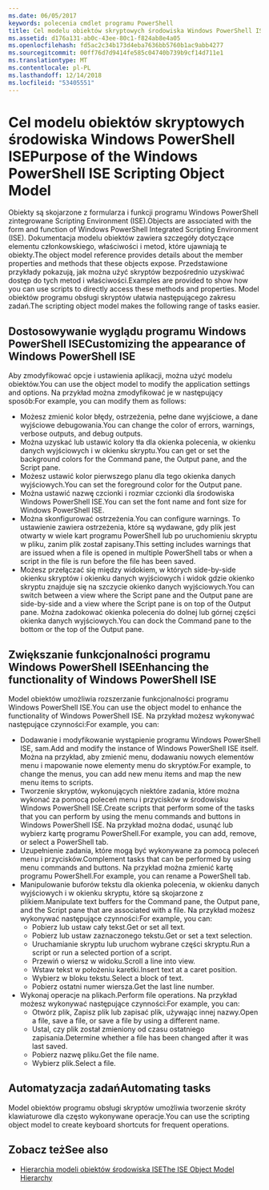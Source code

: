```yaml
---
ms.date: 06/05/2017
keywords: polecenia cmdlet programu PowerShell
title: Cel modelu obiektów skryptowych środowiska Windows PowerShell ISE
ms.assetid: d176a131-ab0c-43ee-80c1-f824ab8e4a05
ms.openlocfilehash: fd5ac2c34b173d4eba7636bb5760b1ac9abb4277
ms.sourcegitcommit: 00ff76d7d9414fe585c04740b739b9cf14d711e1
ms.translationtype: MT
ms.contentlocale: pl-PL
ms.lasthandoff: 12/14/2018
ms.locfileid: "53405551"
---
```

# <a name="purpose-of-the-windows-powershell-ise-scripting-object-model"></a><span data-ttu-id="d7099-103">Cel modelu obiektów skryptowych środowiska Windows PowerShell ISE</span><span class="sxs-lookup"><span data-stu-id="d7099-103">Purpose of the Windows PowerShell ISE Scripting Object Model</span></span>

<span data-ttu-id="d7099-104">Obiekty są skojarzone z formularza i funkcji programu Windows PowerShell zintegrowane Scripting Environment (ISE).</span><span class="sxs-lookup"><span data-stu-id="d7099-104">Objects are associated with the form and function of Windows PowerShell Integrated Scripting Environment (ISE).</span></span> <span data-ttu-id="d7099-105">Dokumentacja modelu obiektów zawiera szczegóły dotyczące elementu członkowskiego, właściwości i metod, które ujawniają te obiekty.</span><span class="sxs-lookup"><span data-stu-id="d7099-105">The object model reference provides details about the member properties and methods that these objects expose.</span></span> <span data-ttu-id="d7099-106">Przedstawione przykłady pokazują, jak można użyć skryptów bezpośrednio uzyskiwać dostęp do tych metod i właściwości.</span><span class="sxs-lookup"><span data-stu-id="d7099-106">Examples are provided to show how you can use scripts to directly access these methods and properties.</span></span> <span data-ttu-id="d7099-107">Model obiektów programu obsługi skryptów ułatwia następującego zakresu zadań.</span><span class="sxs-lookup"><span data-stu-id="d7099-107">The scripting object model makes the following range of tasks easier.</span></span>

## <a name="customizing-the-appearance-of-windows-powershell-ise"></a><span data-ttu-id="d7099-108">Dostosowywanie wyglądu programu Windows PowerShell ISE</span><span class="sxs-lookup"><span data-stu-id="d7099-108">Customizing the appearance of Windows PowerShell ISE</span></span>

<span data-ttu-id="d7099-109">Aby zmodyfikować opcje i ustawienia aplikacji, można użyć modelu obiektów.</span><span class="sxs-lookup"><span data-stu-id="d7099-109">You can use the object model to modify the application settings and options.</span></span> <span data-ttu-id="d7099-110">Na przykład można zmodyfikować je w następujący sposób:</span><span class="sxs-lookup"><span data-stu-id="d7099-110">For example, you can modify them as follows:</span></span>

- <span data-ttu-id="d7099-111">Możesz zmienić kolor błędy, ostrzeżenia, pełne dane wyjściowe, a dane wyjściowe debugowania.</span><span class="sxs-lookup"><span data-stu-id="d7099-111">You can change the color of errors, warnings, verbose outputs, and debug outputs.</span></span>
- <span data-ttu-id="d7099-112">Można uzyskać lub ustawić kolory tła dla okienka polecenia, w okienku danych wyjściowych i w okienku skryptu.</span><span class="sxs-lookup"><span data-stu-id="d7099-112">You can get or set the background colors for the Command pane, the Output pane, and the Script pane.</span></span>
- <span data-ttu-id="d7099-113">Możesz ustawić kolor pierwszego planu dla tego okienka danych wyjściowych.</span><span class="sxs-lookup"><span data-stu-id="d7099-113">You can set the foreground color for the Output pane.</span></span>
- <span data-ttu-id="d7099-114">Można ustawić nazwę czcionki i rozmiar czcionki dla środowiska Windows PowerShell ISE.</span><span class="sxs-lookup"><span data-stu-id="d7099-114">You can set the font name and font size for Windows PowerShell ISE.</span></span>
- <span data-ttu-id="d7099-115">Można skonfigurować ostrzeżenia.</span><span class="sxs-lookup"><span data-stu-id="d7099-115">You can configure warnings.</span></span> <span data-ttu-id="d7099-116">To ustawienie zawiera ostrzeżenia, które są wydawane, gdy plik jest otwarty w wiele kart programu PowerShell lub po uruchomieniu skryptu w pliku, zanim plik został zapisany.</span><span class="sxs-lookup"><span data-stu-id="d7099-116">This setting includes warnings that are issued when a file is opened in multiple PowerShell tabs or when a script in the file is run before the file has been saved.</span></span>
- <span data-ttu-id="d7099-117">Możesz przełączać się między widokiem, w których side-by-side okienku skryptów i okienku danych wyjściowych i widok gdzie okienko skryptu znajduje się na szczycie okienko danych wyjściowych.</span><span class="sxs-lookup"><span data-stu-id="d7099-117">You can switch between a view where the Script pane and the Output pane are side-by-side and a view where the Script pane is on top of the Output pane.</span></span> <span data-ttu-id="d7099-118">Można zadokować okienka polecenia do dolnej lub górnej części okienka danych wyjściowych.</span><span class="sxs-lookup"><span data-stu-id="d7099-118">You can dock the Command pane to the bottom or the top of the Output pane.</span></span>

## <a name="enhancing-the-functionality-of-windows-powershell-ise"></a><span data-ttu-id="d7099-119">Zwiększanie funkcjonalności programu Windows PowerShell ISE</span><span class="sxs-lookup"><span data-stu-id="d7099-119">Enhancing the functionality of Windows PowerShell ISE</span></span>

<span data-ttu-id="d7099-120">Model obiektów umożliwia rozszerzanie funkcjonalności programu Windows PowerShell ISE.</span><span class="sxs-lookup"><span data-stu-id="d7099-120">You can use the object model to enhance the functionality of Windows PowerShell ISE.</span></span> <span data-ttu-id="d7099-121">Na przykład możesz wykonywać następujące czynności:</span><span class="sxs-lookup"><span data-stu-id="d7099-121">For example, you can:</span></span>

- <span data-ttu-id="d7099-122">Dodawanie i modyfikowanie wystąpienie programu Windows PowerShell ISE, sam.</span><span class="sxs-lookup"><span data-stu-id="d7099-122">Add and modify the instance of Windows PowerShell ISE itself.</span></span> <span data-ttu-id="d7099-123">Można na przykład, aby zmienić menu, dodawaniu nowych elementów menu i mapowanie nowe elementy menu do skryptów.</span><span class="sxs-lookup"><span data-stu-id="d7099-123">For example, to change the menus, you can add new menu items and map the new menu items to scripts.</span></span>
- <span data-ttu-id="d7099-124">Tworzenie skryptów, wykonujących niektóre zadania, które można wykonać za pomocą poleceń menu i przycisków w środowisku Windows PowerShell ISE.</span><span class="sxs-lookup"><span data-stu-id="d7099-124">Create scripts that perform some of the tasks that you can perform by using the menu commands and buttons in Windows PowerShell ISE.</span></span> <span data-ttu-id="d7099-125">Na przykład można dodać, usunąć lub wybierz kartę programu PowerShell.</span><span class="sxs-lookup"><span data-stu-id="d7099-125">For example, you can add, remove, or select a PowerShell tab.</span></span>
- <span data-ttu-id="d7099-126">Uzupełnienie zadania, które mogą być wykonywane za pomocą poleceń menu i przycisków.</span><span class="sxs-lookup"><span data-stu-id="d7099-126">Complement tasks that can be performed by using menu commands and buttons.</span></span> <span data-ttu-id="d7099-127">Na przykład można zmienić kartę programu PowerShell.</span><span class="sxs-lookup"><span data-stu-id="d7099-127">For example, you can rename a PowerShell tab.</span></span>
- <span data-ttu-id="d7099-128">Manipulowanie buforów tekstu dla okienka polecenia, w okienku danych wyjściowych i w okienku skryptu, które są skojarzone z plikiem.</span><span class="sxs-lookup"><span data-stu-id="d7099-128">Manipulate text buffers for the Command pane, the Output pane, and the Script pane that are associated with a file.</span></span> <span data-ttu-id="d7099-129">Na przykład możesz wykonywać następujące czynności:</span><span class="sxs-lookup"><span data-stu-id="d7099-129">For example, you can:</span></span>
  - <span data-ttu-id="d7099-130">Pobierz lub ustaw cały tekst.</span><span class="sxs-lookup"><span data-stu-id="d7099-130">Get or set all text.</span></span>
  - <span data-ttu-id="d7099-131">Pobierz lub ustaw zaznaczonego tekstu.</span><span class="sxs-lookup"><span data-stu-id="d7099-131">Get or set a text selection.</span></span>
  - <span data-ttu-id="d7099-132">Uruchamianie skryptu lub uruchom wybrane części skryptu.</span><span class="sxs-lookup"><span data-stu-id="d7099-132">Run a script or run a selected portion of a script.</span></span>
  - <span data-ttu-id="d7099-133">Przewiń o wiersz w widoku.</span><span class="sxs-lookup"><span data-stu-id="d7099-133">Scroll a line into view.</span></span>
  - <span data-ttu-id="d7099-134">Wstaw tekst w położeniu karetki.</span><span class="sxs-lookup"><span data-stu-id="d7099-134">Insert text at a caret position.</span></span>
  - <span data-ttu-id="d7099-135">Wybierz w bloku tekstu.</span><span class="sxs-lookup"><span data-stu-id="d7099-135">Select a block of text.</span></span>
  - <span data-ttu-id="d7099-136">Pobierz ostatni numer wiersza.</span><span class="sxs-lookup"><span data-stu-id="d7099-136">Get the last line number.</span></span>
- <span data-ttu-id="d7099-137">Wykonaj operacje na plikach.</span><span class="sxs-lookup"><span data-stu-id="d7099-137">Perform file operations.</span></span> <span data-ttu-id="d7099-138">Na przykład możesz wykonywać następujące czynności:</span><span class="sxs-lookup"><span data-stu-id="d7099-138">For example, you can:</span></span>
  - <span data-ttu-id="d7099-139">Otwórz plik, Zapisz plik lub zapisać plik, używając innej nazwy.</span><span class="sxs-lookup"><span data-stu-id="d7099-139">Open a file, save a file, or save a file by using a different name.</span></span>
  - <span data-ttu-id="d7099-140">Ustal, czy plik został zmieniony od czasu ostatniego zapisania.</span><span class="sxs-lookup"><span data-stu-id="d7099-140">Determine whether a file has been changed after it was last saved.</span></span>
  - <span data-ttu-id="d7099-141">Pobierz nazwę pliku.</span><span class="sxs-lookup"><span data-stu-id="d7099-141">Get the file name.</span></span>
  - <span data-ttu-id="d7099-142">Wybierz plik.</span><span class="sxs-lookup"><span data-stu-id="d7099-142">Select a file.</span></span>

## <a name="automating-tasks"></a><span data-ttu-id="d7099-143">Automatyzacja zadań</span><span class="sxs-lookup"><span data-stu-id="d7099-143">Automating tasks</span></span>

<span data-ttu-id="d7099-144">Model obiektów programu obsługi skryptów umożliwia tworzenie skróty klawiaturowe dla często wykonywane operacje.</span><span class="sxs-lookup"><span data-stu-id="d7099-144">You can use the scripting object model to create keyboard shortcuts for frequent operations.</span></span>

## <a name="see-also"></a><span data-ttu-id="d7099-145">Zobacz też</span><span class="sxs-lookup"><span data-stu-id="d7099-145">See also</span></span>

- [<span data-ttu-id="d7099-146">Hierarchia modeli obiektów środowiska ISE</span><span class="sxs-lookup"><span data-stu-id="d7099-146">The ISE Object Model Hierarchy</span></span>](The-ISE-Object-Model-Hierarchy.md)